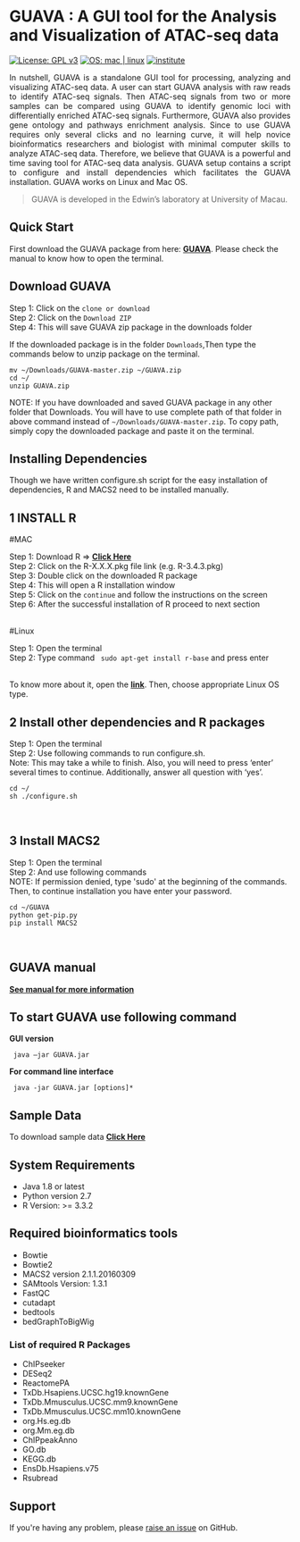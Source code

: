 # GUAVA : A GUI tool for the Analysis and Visualization of ATAC-seq data
[![License: GPL v3](https://img.shields.io/badge/License-GPL%20v3-blue.svg)](https://github.com/MayurDivate/GUAVASourceCode/blob/master/LICENSE) 
[![OS: mac | linux](https://img.shields.io/badge/OS-mac%20%7C%20linux-red.svg)](https://github.com/MayurDivate/GUAVASourceCode#guava--a-gui-tool-for-the-analysis-and-visualization-of-atac-seq-data) 
[![institute](https://img.shields.io/badge/Institute-University%20of%20Macau-blue.svg)](http://www.umac.mo)

<p align="justify">In nutshell, GUAVA is a standalone GUI tool for processing, analyzing and visualizing ATAC-seq data. A user can start GUAVA analysis with raw reads to identify ATAC-seq signals. Then ATAC-seq signals from two or more samples can be compared using GUAVA to identify genomic loci with differentially enriched ATAC-seq signals. Furthermore, GUAVA also provides gene ontology and pathways enrichment analysis. Since to use GUAVA requires only several clicks and no learning curve, it will help novice bioinformatics researchers and biologist with minimal computer skills to analyze ATAC-seq data. Therefore, we believe that GUAVA is a powerful and time saving tool for ATAC-seq data analysis. GUAVA setup contains a script to configure and install dependencies which facilitates the GUAVA installation. GUAVA works on Linux and Mac OS.</p>

> GUAVA is developed in the Edwin’s laboratory at University of Macau.



## Quick Start
First download the GUAVA package from here: [**GUAVA**](https://github.com/MayurDivate/GUAVA). 
Please check the manual to know how to open the terminal.

## Download GUAVA
Step 1: Click on the ``` clone or download ```<br/>
Step 2: Click on the ``` Download ZIP ``` <br/>
Step 4: This will save GUAVA zip package in the downloads folder<br/>

If the downloaded package is in the folder ```Downloads```,Then type the commands below to unzip package on the terminal.<br/>

```
mv ~/Downloads/GUAVA-master.zip ~/GUAVA.zip
cd ~/
unzip GUAVA.zip 
```

NOTE: If you have downloaded and saved GUAVA package in any other folder that Downloads. You will have to use complete path of that folder in above command instead of `~/Downloads/GUAVA-master.zip`. To copy path, simply copy the downloaded package and paste it on the terminal. 

## Installing Dependencies
Though we have written configure.sh script for the easy installation of dependencies, R and MACS2 need to be installed manually.
<br/>

## 1 INSTALL R 
#MAC 

Step 1: Download R => [**Click Here**](https://cran.r-project.org/bin/macosx/) <br/>
Step 2: Click on the R-X.X.X.pkg file link (e.g. R-3.4.3.pkg) <br/>
Step 3: Double click on the downloaded R package <br/>
Step 4: This will open a R installation window <br/>
Step 5: Click on the `continue` and follow the instructions on the screen <br/>
Step 6: After the successful installation of R proceed to next section <br/>
<br/>

#Linux

Step 1: Open the terminal <br/>
Step 2: Type command ` sudo apt-get install r-base` and press enter <br/>
<br/>

To know more about it, open the [**link**](https://cran.r-project.org/bin/linux/). Then, choose appropriate Linux OS type.

## 2 Install other dependencies and R packages
Step 1: Open the terminal <br/>
Step 2: Use following commands to run configure.sh. <br/>
Note: This may take a while to finish. Also, you will need to press ‘enter’ several times
to continue. Additionally, answer all question with ‘yes’.

```
cd ~/
sh ./configure.sh 
```
<br/>

## 3 Install MACS2
Step 1: Open the terminal <br/>
Step 2: And use following commands <br/>
NOTE: If permission denied, type 'sudo' at the beginning of the commands.
Then, to continue installation you have enter your password.
 
```
cd ~/GUAVA
python get-pip.py
pip install MACS2
```
<br/>


## GUAVA manual
[**See manual for more information**](https://github.com/MayurDivate/GUAVA/blob/master/GUAVA_Manual.pdf)


## To start GUAVA use following command

**GUI version**
```
 java –jar GUAVA.jar
```
**For command line interface**
```
 java -jar GUAVA.jar [options]*
```
 
## Sample Data
 To download sample data [ **Click Here** ](http://ec2-52-201-246-161.compute-1.amazonaws.com/guava/)

## System Requirements
- Java 1.8 or latest
- Python version 2.7
- R Version: >= 3.3.2<br/>

## Required bioinformatics tools
- Bowtie
- Bowtie2
- MACS2 version 2.1.1.20160309
- SAMtools Version: 1.3.1
- FastQC
- cutadapt
- bedtools
- bedGraphToBigWig

### List of required R Packages
- ChIPseeker
- DESeq2
- ReactomePA
- TxDb.Hsapiens.UCSC.hg19.knownGene
- TxDb.Mmusculus.UCSC.mm9.knownGene
- TxDb.Mmusculus.UCSC.mm10.knownGene
- org.Hs.eg.db
- org.Mm.eg.db
- ChIPpeakAnno
- GO.db
- KEGG.db
- EnsDb.Hsapiens.v75
- Rsubread

## Support
 If you're having any problem, please [raise an issue](https://github.com/MayurDivate/GUAVASourceCode/issues) on GitHub. 
